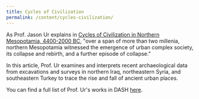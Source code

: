 ```yaml
---
title: Cycles of Civilization
permalink: /content/cycles-civilization/
---
```


As Prof. Jason Ur explains in [Cycles of Civilization in Northern Mesopotamia, 4400-2000 BC](http://nrs.harvard.edu/urn-3:HUL.InstRepos:3210514), "over a span of more than two millenia, northern Mesopotamia witnessed the emergence of urban complex society, its collapse and rebirth, and a further episode of collapse."  

In this article, Prof. Ur examines and interprets recent archaeological data from excavations and surveys in northern Iraq, northeastern Syria, and southeastern Turkey to trace the rise and fall of ancient urban places.

You can find a full list of Prof. Ur's works in DASH [here](http://dash.harvard.edu/browse?type=harvardAuthor&authority=e3a23c5a43c61546295826431d46ce72).
